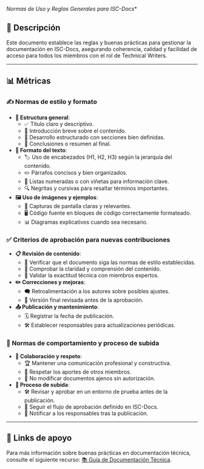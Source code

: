 *Normas de Uso y Reglas Generales para ISC-Docs**

## 📝 Descripción

Este documento establece las reglas y buenas prácticas para gestionar la documentación en ISC-Docs, asegurando coherencia, calidad y facilidad de acceso para todos los miembros con el rol de Technical Writers.

---

## 📊 Métricas

### ✍️ Normas de estilo y formato
- **📌 Estructura general**: 
  - ✅ Título claro y descriptivo.
  - 📖 Introducción breve sobre el contenido.
  - 📂 Desarrollo estructurado con secciones bien definidas.
  - 📌 Conclusiones o resumen al final.
- **📝 Formato del texto**:
  - 🏷️ Uso de encabezados (H1, H2, H3) según la jerarquía del contenido.
  - ✏️ Párrafos concisos y bien organizados.
  - 🔢 Listas numeradas o con viñetas para información clave.
  - 🔍 Negritas y cursivas para resaltar términos importantes.
- **🖼️ Uso de imágenes y ejemplos**:
  - 📸 Capturas de pantalla claras y relevantes.
  - 🖥️ Código fuente en bloques de código correctamente formateado.
  - 📊 Diagramas explicativos cuando sea necesario.

### ✅ Criterios de aprobación para nuevas contribuciones
- **📋 Revisión de contenido**:
  - 🧐 Verificar que el documento siga las normas de estilo establecidas.
  - 📢 Comprobar la claridad y comprensión del contenido.
  - 🔬 Validar la exactitud técnica con miembros expertos.
- **✏️ Correcciones y mejoras**:
  - 🗨️ Retroalimentación a los autores sobre posibles ajustes.
  - 🏁 Versión final revisada antes de la aprobación.
- **📤 Publicación y mantenimiento**:
  - 🗓️ Registrar la fecha de publicación.
  - 🛠️ Establecer responsables para actualizaciones periódicas.

### 🤝 Normas de comportamiento y proceso de subida
- **💬 Colaboración y respeto**:
  - 🏆 Mantener una comunicación profesional y constructiva.
  - 🤝 Respetar los aportes de otros miembros.
  - 🚫 No modificar documentos ajenos sin autorización.
- **📂 Proceso de subida**:
  - 🛠️ Revisar y aprobar en un entorno de prueba antes de la publicación.
  - 📜 Seguir el flujo de aprobación definido en ISC-Docs.
  - 📣 Notificar a los responsables tras la publicación.

---

## 🔗 Links de apoyo
Para más información sobre buenas prácticas en documentación técnica, consulte el siguiente recurso: [📚 Guía de Documentación Técnica](https://www.arsys.es/blog/hacer-documentacion-tecnica-software#tree-3).

